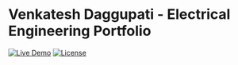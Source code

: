 # Venkatesh Daggupati - Electrical Engineering Portfolio

[![Live Demo](https://img.shields.io/badge/🌐_Live_Demo-venky21.com-2ea44f?style=for-the-badge)](https://venky21.com)
[![License](https://img.shields.io/badge/license-MIT-blue.svg?style=for-the-badge)](LICENSE)
